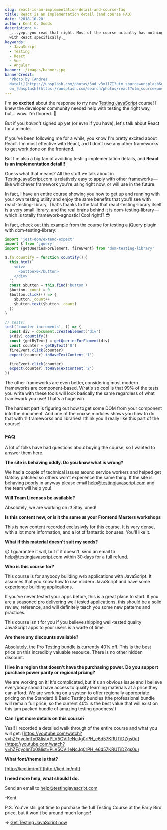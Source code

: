 ```yaml
---
slug: react-is-an-implementation-detail-and-course-faq
title: React is an implementation detail (and course FAQ)
date: '2018-10-20'
author: Kent C. Dodds
description: >-
  _...yep, you read that right. Most of the course actually has nothing to do
  with React specifically._
keywords:
  - JavaScript
  - Testing
  - React
  - Vue
  - Angular
banner: ./images/banner.jpg
bannerCredit:
  'Photo by [Andrea
  Natali](https://unsplash.com/photos/3ud_v3x1lZI?utm_source=unsplash&utm_medium=referral&utm_content=creditCopyText)
  on_[Unsplash](https://unsplash.com/search/photos/react?utm_source=unsplash&utm_medium=referral&utm_content=creditCopyText)'
---
```


I'm **so excited** about the response to my new
[Testing JavaScript](http://testingjavascript.com/) course! I knew the developer
community needed help with testing the right way, but... wow. I'm floored. 🙏

But if you _haven't_ signed up yet (or even if you have), let's talk about React
for a minute.

If you've been following me for a while, you know I'm pretty excited about
React. I'm most effective with React, and I don't use any other frameworks to
get work done on the frontend.

But I'm also a big fan of avoiding testing implementation details, and **React
is an implementation detail!!**

Guess what that means? All the stuff we talk about in
[TestingJavaScript.com](https://testingjavascript.com/) is relatively easy to
apply with other frameworks — like whichever framework you're using right now,
or will use in the future.

In fact, I have an entire course showing you how to get up and running with your
own testing utility and enjoy the same benefits that you'll see with
react-testing-library. That's thanks to the fact that react-testing-library
itself is a very small library, and the real brains behind it is
dom-testing-library — which is totally framework-agnostic! Cool right!? 😎

In fact,
[check out this example](https://github.com/kentcdodds/dom-testing-library-with-anything/blob/9361a120bc52334968e94a10363bab9724d5dbd3/jquery.test.js)
from the course for testing a jQuery plugin with dom-testing-library:

```js
import 'jest-dom/extend-expect'
import $ from 'jquery'
import {getQueriesForElement, fireEvent} from 'dom-testing-library'

$.fn.countify = function countify() {
  this.html(`  
    <div>  
      <button>0</button>  
    </div>  
  `)
  const $button = this.find('button')
  $button._count = 0
  $button.click(() => {
    $button._count++
    $button.text($button._count)
  })
}

// tests:
test('counter increments', () => {
  const div = document.createElement('div')
  $(div).countify()
  const {getByText} = getQueriesForElement(div)
  const counter = getByText('0')
  fireEvent.click(counter)
  expect(counter).toHaveTextContent('1')

  fireEvent.click(counter)
  expect(counter).toHaveTextContent('2')
})
```

The other frameworks are even better, considering most modern frameworks are
component-based. What's so cool is that 99% of the tests you write with these
tools will look basically the same regardless of what framework you use! That's
a huge win.

The hardest part is figuring out how to get some DOM from your component into
the document. And one of the course modules shows you how to do that with 11
frameworks and libraries! I think you'll really like this part of the course!

### FAQ

A lot of folks have had questions about buying the course, so I wanted to answer
them here.

**The site is behaving oddly. Do you know what is wrong?**

We had a couple of technical issues around service workers and helped get Gatsby
patched so others won't experience the same thing. If the site is behaving
poorly in anyway please email
[help@testingjavascript.com](mailto:help@testingjavascript.com) and the team
will help you!

**Will Team Licenses be available?**

Absolutely, we are working on it! Stay tuned!

**Is this content new, or is it the same as your Frontend Masters workshops**

This is new content recorded exclusively for this course. It is very dense, with
a lot more information, and a lot of fantastic bonuses. You'll like it.

**What if this material doesn't suit my needs?**

😢 I guarantee it will, but if it doesn't, send an email to
[help@testingjavascript.com](mailto:help@testingjavascript.com) within 30-days
for a full refund.

**Who is this course for?**

This course is for anybody building web applications with JavaScript. It assumes
that you know how to use modern JavaScript and have some experience building
applications.

If you've never tested your apps before, this is a great place to start. If you
are a seasoned pro delivering well tested applications, this should be a solid
review, reference, and will definitely teach you some new patterns and
practices.

This course isn't for you if you believe shipping well-tested quality JavaScript
apps to your users is a waste of time.

**Are there any discounts available?**

Absolutely, the Pro Testing bundle is currently 40% off. This is the best price
on this incredibly valuable resource. There is no other hidden discount.

**I live in a region that doesn't have the purchasing power. Do you support
purchase power parity or regional pricing?**

We are working on it! It's complicated, but it's an obvious issue and I believe
everybody should have access to quality learning materials at a price they can
afford. We are working on a system to offer regionally appropriate pricing on
the Standard & Basic Testing bundles (the professional bundle will remain full
price, so the current 40% is the best value that will exist on this jam packed
bundle of amazing testing goodness!)

**Can I get more details on this course?**

Yes!! I recorded a detailed walk through of the entire course and what you will
get:
[https://youtube.com/watch?v=hZFgyoImTx0&list=PLV5CVI1eNcJgCrPH_e6d57KRUTiDZgs0u](https://youtube.com/watch?v=hZFgyoImTx0&list=PLV5CVI1eNcJgCrPH_e6d57KRUTiDZgs0u)

**What font/theme is that?**

[http://kcd.im/mft](http://kcd.im/mft)

**I need more help, what should I do.**

Send an email to [help@testingjavascript.com](mailto:help@testingjavascript.com)

-Kent

P.S. You've still got time to purchase the full Testing Course at the Early Bird
price, but it won't be around much longer!

=> [Get Testing JavaScript now](https://testingjavascript.com/)
